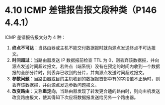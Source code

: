 # 4.10 ICMP 差错报告报文段种类（P146 4.4.1）

ICMP 差错报告报文分为 4 种：

1. **终点不可达**：当路由器或主机不能交付数据报时就向源点发送终点不可达报文。
2. **时间超过**：当路由器发送 IP 数据报前检查 TTL 为 0，则丢弃该数据报，并向源点发送时间超过报文。若终点（端系统）没有在预定的时间内收到一个数据报的全部分片时，则丢弃已收到的分片，并向源点发送时间超过报文。
3. **参数问题**：当路由器或目的主机收到的数据报首部中有的字段值不正确时，则丢弃该数据报，并向源点发送参数问题报文。
4. **改变路由**：又称**重定向**，当路由器发现了转发更合适的路由时，则向主机发送改变路由报文，使其得知下次应将数据报发送给另外一个路由器。